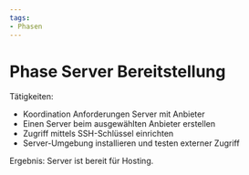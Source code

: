 ```yaml
---
tags:
- Phasen
---
```

# Phase Server Bereitstellung

Tätigkeiten:

* Koordination Anforderungen Server mit Anbieter
* Einen Server beim ausgewählten Anbieter erstellen
* Zugriff mittels SSH-Schlüssel einrichten
* Server-Umgebung installieren und testen externer Zugriff

Ergebnis: Server ist bereit für Hosting.
